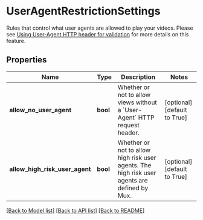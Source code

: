 # UserAgentRestrictionSettings

Rules that control what user agents are allowed to play your videos. Please see [Using User-Agent HTTP header for validation](https://docs.mux.com/guides/secure-video-playback#using-user-agent-http-header-for-validation) for more details on this feature.
## Properties
Name | Type | Description | Notes
------------ | ------------- | ------------- | -------------
**allow_no_user_agent** | **bool** | Whether or not to allow views without a &#x60;User-Agent&#x60; HTTP request header. | [optional] [default to True]
**allow_high_risk_user_agent** | **bool** | Whether or not to allow high risk user agents. The high risk user agents are defined by Mux. | [optional] [default to True]

[[Back to Model list]](../README.md#documentation-for-models) [[Back to API list]](../README.md#documentation-for-api-endpoints) [[Back to README]](../README.md)



